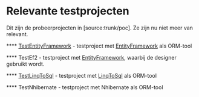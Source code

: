 Relevante testprojecten
=======================

Dit zijn de probeerprojecten in \[source:trunk/poc\]. Ze zijn nu niet
meer van relevant.

**** [TestEntityFramework](TestEntityFramework.md) - testproject met
[EntityFramework](EntityFramework.md) als ORM-tool

**** TestEf2 - testproject met [EntityFramework](EntityFramework.md), waarbij de
designer gebruikt wordt.

**** [TestLinqToSql](TestLinqToSql.md) - testproject met [LinqToSql](LinqToSql.md) als
ORM-tool

**** TestNhibernate - testproject met Nhibernate als ORM-tool
